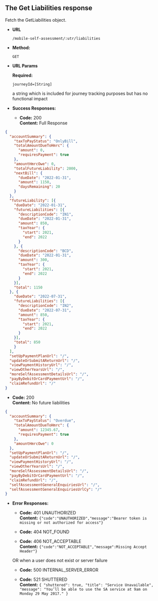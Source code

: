 The Get Liabilities response
----
Fetch the GetLiabilities object.

* **URL**

  `/mobile-self-assessment/:utr/liabilities`

* **Method:**

  `GET`

* **URL Params**

  **Required:**

  `journeyId=[String]`

  a string which is included for journey tracking purposes but has no functional impact

* **Success Responses:**

    * **Code:** 200 <br />
      **Content:** Full Response

```json
{
  "accountSummary": {
    "taxToPayStatus": "OnlyBill",
    "totalAmountDueToHmrc": {
      "amount": 0,
      "requiresPayment": true
    },
    "amountHmrcOwe": 0,
    "totalFutureLiability": 2000,
    "nextBill": {
      "dueDate": "2022-01-31",
      "amount": 1150,
      "daysRemaining": 20
    }
  },
  "futureLiability": [{
    "dueDate": "2022-01-31",
    "futureLiabilities": [{
      "descriptionCode": "IN1",
      "dueDate": "2022-01-31",
      "amount": 850,
      "taxYear": {
        "start": 2021,
        "end": 2022
      }
    }, {
      "descriptionCode": "BCD",
      "dueDate": "2022-01-31",
      "amount": 300,
      "taxYear": {
        "start": 2021,
        "end": 2022
      }
    }],
    "total": 1150
  }, {
    "dueDate": "2022-07-31",
    "futureLiabilities": [{
      "descriptionCode": "IN2",
      "dueDate": "2022-07-31",
      "amount": 850,
      "taxYear": {
        "start": 2021,
        "end": 2022
      }
    }],
    "total": 850
    }
  ],
  "setUpPaymentPlanUrl": "/",
  "updateOrSubmitAReturnUrl": "/",
  "viewPaymentHistoryUrl": "/",
  "viewOtherYearsUrl": "/",
  "moreSelfAssessmentDetailsUrl": "/",
  "payByDebitOrCardPaymentUrl": "/",
  "claimRefundUrl": "/"
}
```

* **Code:** 200 <br />
  **Content:** No future liabilities

```json
{
  "accountSummary": {
    "taxToPayStatus": "Overdue",
    "totalAmountDueToHmrc": {
      "amount": 12345.67,
      "requiresPayment": true
    },
    "amountHmrcOwe": 0
  },
  "setUpPaymentPlanUrl": "/",
  "updateOrSubmitAReturnUrl": "/",
  "viewPaymentHistoryUrl": "/",
  "viewOtherYearsUrl": "/",
  "moreSelfAssessmentDetailsUrl": "/",
  "payByDebitOrCardPaymentUrl": "/",
  "claimRefundUrl": "/",
  "selfAssessmentGeneralEnquiriesUrl": "/",
  "selfAssessmentGeneralEnquiriesUrlCy": "/"
}
```

* **Error Responses:**

    * **Code:** 401 UNAUTHORIZED <br/>
      **Content:** `{"code":"UNAUTHORIZED","message":"Bearer token is missing or not authorized for access"}`

    * **Code:** 404 NOT_FOUND <br/>

    * **Code:** 406 NOT_ACCEPTABLE <br/>
      **Content:** `{"code":"NOT_ACCEPTABLE","message":Missing Accept Header"}`

  OR when a user does not exist or server failure

    * **Code:** 500 INTERNAL_SERVER_ERROR <br/>

    * **Code:** 521 SHUTTERED <br/>
      **Content:** ```{
      "shuttered": true,
      "title": "Service Unavailable",
      "message": "You’ll be able to use the SA service at 9am on Monday 29 May 2017."
      }```



